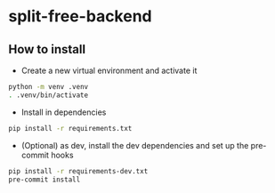 # split-free-backend

## How to install

- Create a new virtual environment and activate it

```bash
python -m venv .venv
. .venv/bin/activate
```

- Install in dependencies

```bash
pip install -r requirements.txt
```

- (Optional) as dev, install the dev dependencies and set up the pre-commit
  hooks

```bash
pip install -r requirements-dev.txt
pre-commit install
```

